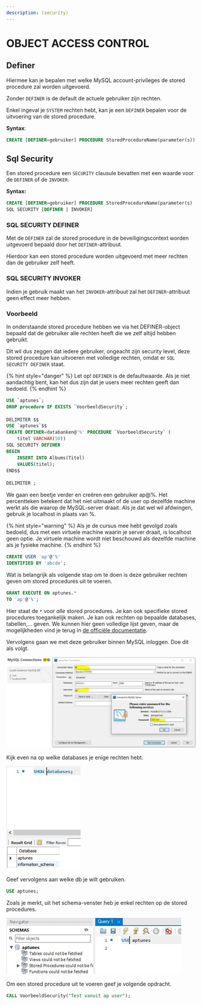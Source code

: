 ```yaml
---
description: (security)
---
```


# OBJECT ACCESS CONTROL

## Definer

Hiermee kan je bepalen met welke MySQL account-privileges de stored procedure zal worden uitgevoerd.

Zonder `DEFINER` is de default de actuele gebruiker zijn rechten.

Enkel ingeval je `SYSTEM` rechten hebt, kan je een `DEFINER` bepalen voor de uitvoering van de stored procedure.

**Syntax**:

```sql
CREATE [DEFINER=gebruiker] PROCEDURE StoredProcedureName(parameter(s))
```

## Sql Security

Een stored procedure een `SECURITY` clausule bevatten met een waarde voor de `DEFINER` of de `INVOKER`.

**Syntax:**

```sql
CREATE [DEFINER=gebruiker] PROCEDURE StoredProcedureName(parameter(s)
SQL SECURITY [DEFINER | INVOKER]
```

### SQL SECURITY DEFINER

Met de `DEFINER` zal de stored procedure in de beveiligingscontext worden uitgevoerd bepaald door het `DEFINER`-attribuut.

Hierdoor kan een stored procedure worden uitgevoerd met meer rechten dan de gebruiker zelf heeft.

### SQL SECURITY INVOKER

Indien je gebruik maakt van het `INVOKER`-attribuut zal het `DEFINER`-attribuut geen effect meer hebben.

### Voorbeeld

In onderstaande stored procedure hebben we via het DEFINER-object bepaald dat de gebruiker alle rechten heeft die we zelf altijd hebben gebruikt.

Dit wil dus zeggen dat iedere gebruiker, ongeacht zijn security level, deze stored procedure kan uitvoeren met volledige rechten, omdat er `SQL SECURITY DEFINER` staat.

{% hint style="danger" %}
Let op! `DEFINER` is de defaultwaarde. Als je niet aandachtig bent, kan het dus zijn dat je users meer rechten geeft dan bedoeld.
{% endhint %}

```sql
USE `aptunes`;
DROP procedure IF EXISTS `VoorbeeldSecurity`;

DELIMITER $$
USE `aptunes`$$
CREATE DEFINER=databanken@'%' PROCEDURE `VoorbeeldSecurity` (
    titel VARCHAR(50))
SQL SECURITY DEFINER
BEGIN
    INSERT INTO Albums(Titel)
    VALUES(titel);
END$$

DELIMITER ;
```

We gaan een beetje verder en creëren een gebruiker ap@%. Het percentteken betekent dat het niet uitmaakt of de user op dezelfde machine werkt als die waarop de MySQL-server draait. Als je dat wel wil afdwingen, gebruik je localhost in plaats van %.

{% hint style="warning" %}
Als je de cursus mee hebt gevolgd zoals bedoeld, dus met een virtuele machine waarin je server draait, is localhost geen optie. Je virtuele machine wordt niet beschouwd als dezelfde machine als je fysieke machine.
{% endhint %}

```sql
CREATE USER 'ap'@'%' 
IDENTIFIED BY 'abcde';
```

Wat is belangrijk als volgende stap om te doen is deze gebruiker rechten geven om stored procedures uit te voeren.

```sql
GRANT EXECUTE ON aptunes.*
TO 'ap'@'%';
```

Hier staat de `*` voor _alle_ stored procedures. Je kan ook specifieke stored procedures toegankelijk maken. Je kan ook rechten op bepaalde databases, tabellen,... geven. We kunnen hier geen volledige lijst geven, maar de mogelijkheden vind je terug in [de officiële documentatie](https://dev.mysql.com/doc/refman/8.0/en/grant.html).

Vervolgens gaan we met deze gebruiker binnen MySQL inloggen. Doe dit als volgt.

![](../../.gitbook/assets/sp_security1.JPG)

Kijk even na op welke databases je enige rechten hebt.

![](../../.gitbook/assets/sp_signal2.JPG)

Geef vervolgens aan welke db je wilt gebruiken.

```sql
USE aptunes;
```

Zoals je merkt, uit het schema-venster heb je enkel rechten op de stored procedures.

![](../../.gitbook/assets/sp_signal3.JPG)

Om een stored procedure uit te voeren geef je volgende opdracht.

```sql
CALL VoorbeeldSecurity("Test vanuit ap user");
```

